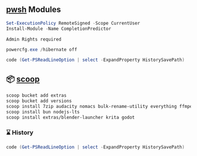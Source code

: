 

## [pwsh](https://learn.microsoft.com/en-us/powershell/scripting/install/installing-powershell-on-windows?view=powershell-7.3#winget) Modules

```ps1
Set-ExecutionPolicy RemoteSigned -Scope CurrentUser
Install-Module -Name CompletionPredictor
```
`Admin Rights required`
```ps1
powercfg.exe /hibernate off
```

```ps1
code (Get-PSReadLineOption | select -ExpandProperty HistorySavePath)
```


## 📦 [scoop](https://scoop.sh/)

```bash
scoop bucket add extras
scoop bucket add versions
scoop install 7zip audacity nomacs bulk-rename-utility everything ffmpeg naps2 obs-studio pureref starship xnconvert extras/okular 
scoop install bun nodejs-lts
scoop install extras/blender-launcher krita godot
```

### ⌛ History
```ps1
code (Get-PSReadLineOption | select -ExpandProperty HistorySavePath)
```
